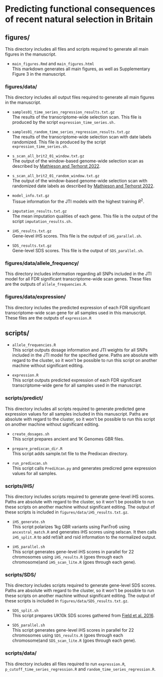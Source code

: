 # Predicting functional consequences of recent natural selection in Britain 

## figures/

This directory includes all files and scripts required to generate all main figures in the manuscript. 

- `main_figures.Rmd` and `main_figures.html` \
This markdown generates all main figures, as well as Supplementary Figure 3 in the manuscript. 

### figures/data/

This directory includes all output files required to generate all main figures in the manuscript. 

- `samples01_time_series_regression_results.txt.gz` \
The results of the transcriptome-wide selection scan. This file is produced by the script `expression_time_series.sh.`

- `samples01_random_time_series_regression_results.txt.gz` \
The results of the transcriptome-wide selection scan with date labels randomized. This file is produced by the script `expression_time_series.sh.`

- `s_scan_all_brit2_01_window.txt.gz` \
The output of the window-based genome-wide selection scan as described by [Mathieson and Terhorst 2022](https://genome.cshlp.org/content/32/11-12/2057). 

- `s_scan_all_brit2_01_random_window.txt.gz` \
The output of the window-based genome-wide selection scan with randomized date labels as described by [Mathieson and Terhorst 2022](https://genome.cshlp.org/content/32/11-12/2057). 

- `model_info.txt.gz` \
Tissue information for the JTI models with the highest training $R^2$. 

- `imputation_results.txt.gz` \
The mean imputation qualities of each gene. This file is the output of the script `imputation_results.sh.` 

- `iHS_results.txt.gz` \
Gene-level iHS scores. This file is the output of `iHS_parallel.sh`.

- `SDS_results.txt.gz` \
Gene-level SDS scores. This file is the output of `SDS_parallel.sh`.

### figures/data/allele_frequency/

This directory includes information regarding all SNPs included in the JTI model for all FDR significant transcriptome-wide scan genes. These files are the outputs of `allele_frequencies.R`. 

### figures/data/expression/

This directory includes the predicted expression of each FDR significant transcriptome-wide scan gene for all samples used in this manuscript. These files are the outputs of `expression.R`

## scripts/

- `allele_frequencies.R` \
This script outputs dosage information and JTI weights for all SNPs included in the JTI model for the specified gene. Paths are absolute with regard to the cluster, so it won't be possible to run this script on another machine without significant editing.

- `expression.R` \
This script outputs predicted expression of each FDR significant transcriptome-wide gene for all samples used in the manuscript. 

### scripts/predict/

This directory includes all scripts required to generate predicted gene expression values for all samples included in this manuscript. Paths are absolute with regard to the cluster, so it won't be possible to run this script on another machine without significant editing.

- `create_dosages.sh` \
This script prepares ancient and 1K Genomes GBR files. 

- `prepare_predixcan_dir.R` \
This script adds sample.txt file to the Predixcan directory. 

- `run_predixcan.sh` \
This script calls `PrediXcan.py` and generates predicred gene expression values for all samples. 

### scripts/iHS/

This directory includes scripts required to generate gene-level iHS scores. Paths are absolute with regard to the cluster, so it won't be possible to run these scripts on another machine without significant editing. The output of these scripts is included in `figures/data/iHS_results.txt.gz`. 

- `iHS_generate.sh` \
This script polarizes 1kg GBR variants using PanTro6 using `ancestral_match.R` and generates iHS scores using selscan. It then calls `iHS_split.R` to add ref/alt and rsid information to the normalized output. 

- `iHS_parallel.sh` \
This script generates gene-level iHS scores in parallel for 22 chromosomes using `iHS_results.R` (goes through each chromosome)and `iHS_scan_lite.R` (goes through each gene).

### scripts/SDS/

This directory includes scripts required to generate gene-level SDS scores. Paths are absolute with regard to the cluster, so it won't be possible to run these scripts on another machine without significant editing. The output of these scripts is included in `figures/data/SDS_results.txt.gz`. 

- `SDS_split.sh` \
This script prepares UK10k SDS scores gathered from [Field et al. 2016](https://www.science.org/doi/10.1126/science.aag0776?url_ver=Z39.88-2003&rfr_id=ori:rid:crossref.org&rfr_dat=cr_pub%20%200pubmed). 

- `SDS_parallel.sh` \
This script generates gene-level iHS scores in parallel for 22 chromosomes using `SDS_results.R` (goes through each chromosome)and `SDS_scan_lite.R` (goes through each gene).

### scripts/data/

This directory includes all files required to run `expression.R`, `p_cutoff_time_series_regression.R` and `random_time_series_regression.R`. 


